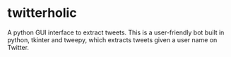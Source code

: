 # twitterholic
A python GUI interface to extract tweets.
This is a user-friendly bot built in python, tkinter and tweepy, which extracts tweets given a user name on Twitter.
